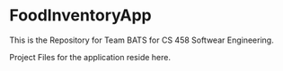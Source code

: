 # FoodInventoryApp

This is the Repository for Team BATS for CS 458 Softwear Engineering.

Project Files for the application reside here.
